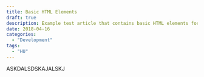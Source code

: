```yaml
---
title: Basic HTML Elements
draft: true
description: Example test article that contains basic HTML elements for text formatting on the Web.
date: 2018-04-16
categories:
  - "Development"
tags:
  - "HU"
---
```


ASKDALSDSKAJALSKJ